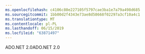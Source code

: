 ```yaml
---
ms.openlocfilehash: c4106c80e227105f5797cae3ba1e7a79a498d685
ms.sourcegitcommit: 1bb00d2f4343e73ae8d58668f02297a3cf10a4c1
ms.translationtype: MT
ms.contentlocale: pl-PL
ms.lasthandoff: 06/15/2019
ms.locfileid: "63871497"
---
```

<span data-ttu-id="a9ec4-101">ADO.NET 2.0</span><span class="sxs-lookup"><span data-stu-id="a9ec4-101">ADO.NET 2.0</span></span>